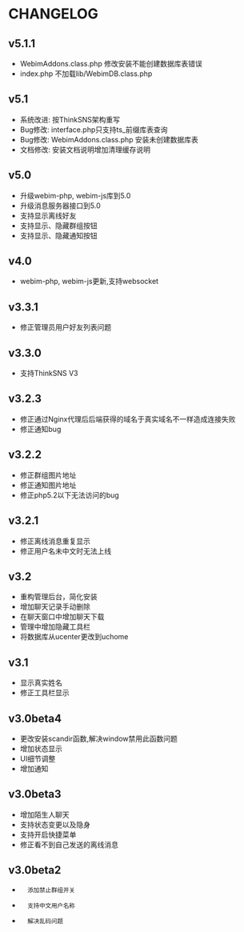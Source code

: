 CHANGELOG
=========================

v5.1.1
--------------------------------------

* WebimAddons.class.php 修改安装不能创建数据库表错误
* index.php 不加载lib/WebimDB.class.php

v5.1
--------------------------------------
* 系统改进: 按ThinkSNS架构重写
* Bug修改: interface.php只支持ts_前缀库表查询
* Bug修改: WebimAddons.class.php 安装未创建数据库表
* 文档修改: 安装文档说明增加清理缓存说明


v5.0
--------------------------------------
* 升级webim-php, webim-js库到5.0
* 升级消息服务器接口到5.0
* 支持显示离线好友
* 支持显示、隐藏群组按钮
* 支持显示、隐藏通知按钮


v4.0
--------------------------------------
* webim-php, webim-js更新,支持websocket


v3.3.1
-----------------------------
* 修正管理员用户好友列表问题

v3.3.0
-----------------------------
* 支持ThinkSNS V3

v3.2.3
-----------------------------
*	修正通过Nginx代理后后端获得的域名于真实域名不一样造成连接失败
*	修正通知bug

v3.2.2
-----------------------------
*	修正群组图片地址
*	修正通知图片地址
*	修正php5.2以下无法访问的bug


v3.2.1
-----------------------------
*	修正离线消息重复显示
*	修正用户名未中文时无法上线


v3.2
-----------------------------
*	重构管理后台，简化安装
*	增加聊天记录手动删除
*	在聊天窗口中增加聊天下载
*	管理中增加隐藏工具栏
*	将数据库从ucenter更改到uchome


v3.1
------------------------------
*	显示真实姓名
*	修正工具栏显示


v3.0beta4
------------------------------
*	更改安装scandir函数,解决window禁用此函数问题
*	增加状态显示
*	UI细节调整
*	增加通知


v3.0beta3
-------------------------------
*	增加陌生人聊天
*	支持状态变更以及隐身
*	支持开启快捷菜单
*	修正看不到自己发送的离线消息


v3.0beta2
-------------------------------
*       添加禁止群组开关
*       支持中文用户名称
*       解决乱码问题


